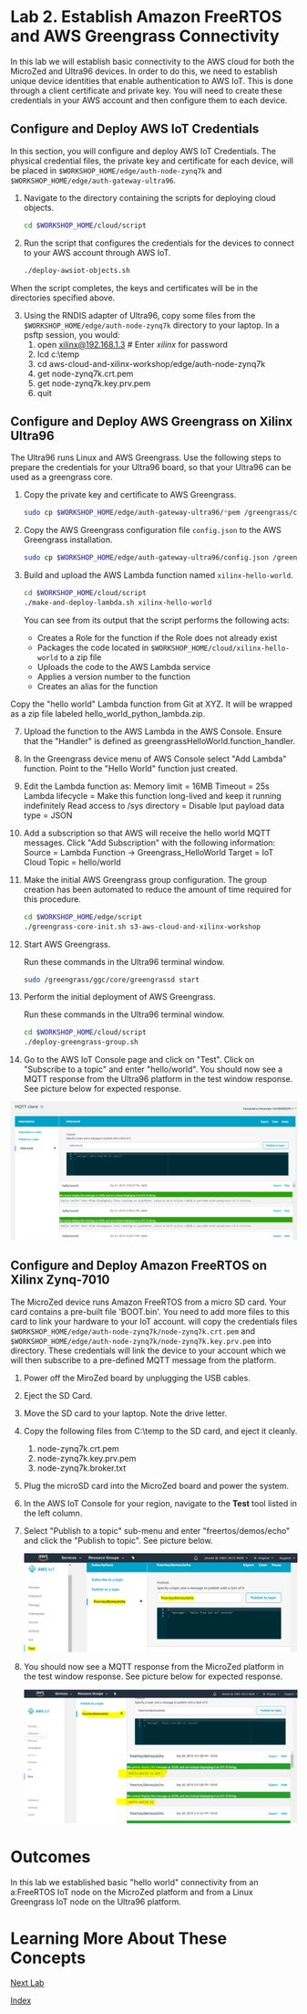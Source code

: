 # Lab 2. Establish Amazon FreeRTOS and AWS Greengrass Connectivity

In this lab we will establish basic connectivity to the AWS cloud for both the MicroZed and Ultra96 devices.  In order to do this, we need to establish unique device identities that enable authentication to AWS IoT.  This is done through a client certificate and private key.  You will need to create these credentials in your AWS account and then configure them to each device.

## Configure and Deploy AWS IoT Credentials

In this section, you will configure and deploy AWS IoT Credentials.  The physical credential files, the private key and certificate for each device, will be placed in ```$WORKSHOP_HOME/edge/auth-node-zynq7k``` and ```$WORKSHOP_HOME/edge/auth-gateway-ultra96```.

1. Navigate to the directory containing the scripts for deploying cloud objects.

   ```bash
   cd $WORKSHOP_HOME/cloud/script
   ```
2. Run the script that configures the credentials for the devices to connect to your AWS account through AWS IoT.

	```bash
	./deploy-awsiot-objects.sh
	```

When the script completes, the keys and certificates will be in the directories specified above.

3. Using the RNDIS adapter of Ultra96, copy some files from the ```$WORKSHOP_HOME/edge/auth-node-zynq7k``` directory to your laptop. In a psftp session, you would:
    1. open xilinx@192.168.1.3  # Enter *xilinx* for password
    2. lcd c:\temp
    3. cd aws-cloud-and-xilinx-workshop/edge/auth-node-zynq7k
    4. get node-zynq7k.crt.pem
    5. get node-zynq7k.key.prv.pem
    5. quit

## Configure and Deploy AWS Greengrass on Xilinx Ultra96

The Ultra96 runs Linux and AWS Greengrass. Use the following steps to prepare the credentials for your Ultra96 board,
so that your Ultra96 can be used as a greengrass core.

1. Copy the private key and certificate to AWS Greengrass.

   ```bash
   sudo cp $WORKSHOP_HOME/edge/auth-gateway-ultra96/*pem /greengrass/certs/
   ```

2. Copy the AWS Greengrass configuration file ```config.json``` to the AWS Greengrass installation.

   ```bash
   sudo cp $WORKSHOP_HOME/edge/auth-gateway-ultra96/config.json /greengrass/config/
   ```

6. Build and upload the AWS Lambda function named ```xilinx-hello-world```.

	```bash
	cd $WORKSHOP_HOME/cloud/script
	./make-and-deploy-lambda.sh xilinx-hello-world
	```

	You can see from its output that the script performs the following acts:

	- Creates a Role for the function if the Role does not already exist
	- Packages the code located in ```$WORKSHOP_HOME/cloud/xilinx-hello-world``` to a zip file
	- Uploads the code to the AWS Lambda service
	- Applies a version number to the function
	- Creates an alias for the function


 Copy the "hello world" Lambda function from Git at XYZ.  It will be wrapped as a zip file labeled hello_world_python_lambda.zip.


7. Upload the function to the AWS Lambda in the AWS Console.  Ensure that the "Handler" is defined as greengrassHelloWorld.function_handler.
8. In the Greengrass device menu of AWS Console select "Add Lambda" function.  Point to the "Hello World" function just created.
9. Edit the Lambda function as:
	Memory limit = 16MB
	Timeout = 25s
	Lambda lifecycle = Make this function long-lived and keep it running indefinitely
	Read access to /sys directory = Disable
	Iput payload data type = JSON
10. Add a subscription so that AWS will receive the hello world MQTT messages.  Click "Add Subscription" with the following information:
	Source = Lambda Function -> Greengrass_HelloWorld
	Target = IoT Cloud
	Topic = hello/world

3. Make the initial AWS Greengrass group configuration.  The group creation has been automated to reduce the amount of time required for this procedure.

	```bash
	cd $WORKSHOP_HOME/edge/script
	./greengrass-core-init.sh s3-aws-cloud-and-xilinx-workshop
	```

4. Start AWS Greengrass.

	Run these commands in the Ultra96 terminal window.

	```bash
	sudo /greengrass/ggc/core/greengrassd start
	```

5. Perform the initial deployment of AWS Greengrass.

	Run these commands in the Ultra96 terminal window.

	```bash
	cd $WORKSHOP_HOME/cloud/script
	./deploy-greengrass-group.sh
	```

12. Go to the AWS IoT Console page and click on "Test".  Click on "Subscribe to a topic" and enter "hello/world". You should now see a MQTT response from the Ultra96 platform in the test window response.  See picture below for expected response.

![alt text](images/Greengrass_HelloWorld_Test.PNG "Greengrass Successful Response")


## Configure and Deploy Amazon FreeRTOS on Xilinx Zynq-7010

The MicroZed device runs Amazon FreeRTOS from a micro SD card. Your card contains a pre-built file 'BOOT.bin'. You need to add more files to this card to link your hardware to your IoT account.
will copy the credentials files ```$WORKSHOP_HOME/edge/auth-node-zynq7k/node-zynq7k.crt.pem``` and ```$WORKSHOP_HOME/edge/auth-node-zynq7k/node-zynq7k.key.prv.pem``` into directory.  These credentials will link the device to your account which we will then subscribe to a pre-defined MQTT message from the platform.

1. Power off the MiroZed board by unplugging the USB cables.
2. Eject the SD Card.
3. Move the SD card to your laptop. Note the drive letter.
3. Copy the following files from C:\temp to the SD card, and eject it cleanly.
    1. node-zynq7k.crt.pem
    2. node-zynq7k.key.prv.pem
    3. node-zynq7k.broker.txt
4. Plug the microSD card into the MicroZed board and power the system.
5. In the AWS IoT Console for your region, navigate to the **Test** tool listed in the left column.
6. Select "Publish to a topic" sub-menu and enter "freertos/demos/echo" and click the "Publish to topic". See picture below.

	![alt text](images/AFR_HelloWorld_Test.png "a:FreeRTOS Publish Test")
7. You should now see a MQTT response from the MicroZed platform in the test window response.  See picture below for expected response.

	![alt text](images/AFR_HelloWorld_Test_Response.png "a:FreeRTOS Successful Response")

# Outcomes

In this lab we established basic "hello world" connectivity from an a:FreeRTOS IoT node on the MicroZed platform and from a Linux Greengrass IoT node on the Ultra96 platform.

# Learning More About These Concepts

[Next Lab](./Lab3.md)

[Index](./README.md)
